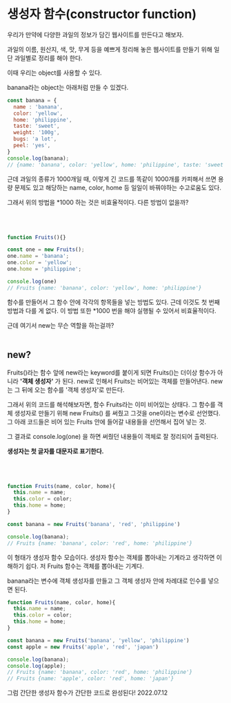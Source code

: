 # 생성자 함수(constructor function)

우리가 만약에 다양한 과일의 정보가 담긴 웹사이트를 만든다고 해보자.

과일의 이름, 원산지, 색, 맛, 무게 등을 예쁘게 정리해 놓은 웹사이트를 만들기 위해 일단 과일별로 정리를 해야 한다.

이때 우리는 object를 사용할 수 있다.

banana라는 object는 아래처럼 만들 수 있겠다.

```js
const banana = {
  name : 'banana',
  color: 'yellow',
  home: 'philippine',
  taste: 'sweet',
  weight: '100g',
  bugs: 'a lot',
  peel: 'yes',
}
console.log(banana);
// {name: 'banana', color: 'yellow', home: 'philippine', taste: 'sweet', weight: '100g'}

```
근데 과일의 종류가 1000개일 때, 이렇게 긴 코드를 똑같이 1000개를 카피해서 쓰면 용량 문제도 있고 해당하는 name, color, home 등 일일이 바꿔야하는 수고로움도 있다.

그래서 위의 방법을 *1000 하는 것은 비효율적이다. 다른 방법이 없을까?<br/><br/><br/><br/>



```js
function Fruits(){}

const one = new Fruits();
one.name = 'banana';
one.color = 'yellow';
one.home = 'philippine';

console.log(one)
// Fruits {name: 'banana', color: 'yellow', home: 'philippine'}
```
함수를 만들어서 그 함수 안에 각각의 항목들을 넣는 방법도 있다. 근데 이것도 첫 번째 방법과 다를 게 없다. 이 방법 또한 *1000 번을 해야 실행될 수 있어서 비효율적이다.

근데 여기서 new는 무슨 역할을 하는걸까?<br/><br/>

## new?
Fruits()라는 함수 앞에 new라는 keyword를 붙이게 되면 Fruits()는 더이상 함수가 아니라 **'객체 생성자'** 가 된다.
new로 인해서 Fruits는 비어있는 객체를 만들어낸다.
new는 그 뒤에 오는 함수를 '객체 생성자'로 만든다. 

그래서 위의 코드를 해석해보자면, 함수 Fruits라는 이미 비어있는 상태다. 그 함수를 객체 생성자로 만들기 위해 new Fruits() 를 써줬고 그것을 one이라는 변수로 선언했다.
그 아래 코드들은 비어 있는 Fruits 안에 들어갈 내용들을 선언해서 집어 넣는 것.

그 결과로 console.log(one) 을 하면 써줬던 내용들이 객체로 잘 정리되어 출력된다.

**생성자는 첫 글자를 대문자로 표기한다.**<br/><br/><br/><br/>





```js
function Fruits(name, color, home){
  this.name = name;
  this.color = color;
  this.home = home;
}

const banana = new Fruits('banana', 'red', 'philippine')

console.log(banana);
// Fruits {name: 'banana', color: 'red', home: 'philippine'}
```
이 형태가 생성자 함수 모습이다.
생성자 함수는 객체를 뽑아내는 기계라고 생각하면 이해하기 쉽다. 저 Fruits 함수는 객체를 뽑아내는 기계다. 

banana라는 변수에 객체 생성자를 만들고 그 객체 생성자 안에 차례대로 인수를 넣으면 된다.




```js
function Fruits(name, color, home){
  this.name = name;
  this.color = color;
  this.home = home;
}

const banana = new Fruits('banana', 'yellow', 'philippine')
const apple = new Fruits('apple', 'red', 'japan')

console.log(banana);
console.log(apple);
// Fruits {name: 'banana', color: 'red', home: 'philippine'}
// Fruits {name: 'apple', color: 'red', home: 'japan'}
```

그럼 간단한 생성자 함수가 간단한 코드로 완성된다!
2022.07.12